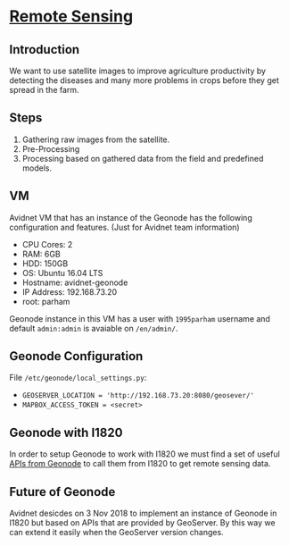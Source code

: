 # [Remote Sensing](https://en.wikipedia.org/wiki/Remote_sensing)
## Introduction
We want to use satellite images to improve agriculture productivity
by detecting the diseases and many more problems in crops before they get spread in the farm.

## Steps
1. Gathering raw images from the satellite.
2. Pre-Processing
3. Processing based on gathered data from the field and predefined models.

## VM
Avidnet VM that has an instance of the Geonode has the following configuration and features.
(Just for Avidnet team information)

- CPU Cores: 2
- RAM: 6GB
- HDD: 150GB
- OS: Ubuntu 16.04 LTS
- Hostname: avidnet-geonode
- IP Address: 192.168.73.20
- root: parham

Geonode instance in this VM has a user with `1995parham` username and default `admin:admin` is avaiable on `/en/admin/`.

## Geonode Configuration
File `/etc/geonode/local_settings.py`:

- `GEOSERVER_LOCATION = 'http://192.168.73.20:8080/geosever/'`
- `MAPBOX_ACCESS_TOKEN = <secret>`


## Geonode with I1820
In order to setup Geonode to work with I1820 we must find a set of useful [APIs from Geonode](http://docs.geonode.org/en/master/reference/api.html) to call them from I1820 to get
remote sensing data.

## Future of Geonode
Avidnet desicdes on 3 Nov 2018 to implement an instance of Geonode in I1820 but based on APIs that are provided by GeoServer.
By this way we can extend it easily when the GeoServer version changes.
